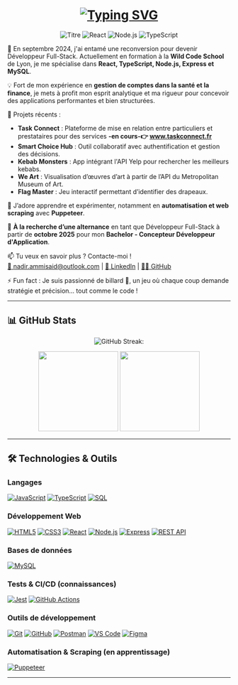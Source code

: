 <h1 align="center">
  <a href="https://git.io/typing-svg">
    <img src="https://readme-typing-svg.herokuapp.com?font=Fira+Code&size=30&duration=3000&pause=1000&color=ad9e76&center=true&width=600&lines=Hey+there!+👋;I'm+Nadir;+Full+Stack+Web+Developer;Ready+to+build,+learn+and+grow+🚀;Passionate+about+code+💻" alt="Typing SVG" />
  </a>
</h1>



<p align="center">
  <img src="https://img.shields.io/badge/Nadir%20Ammi--Said-Full--Stack%20Web%20Developer-blue?style=for-the-badge&logo=react" alt="Titre">
  <img src="https://img.shields.io/badge/React-%2361DAFB?style=for-the-badge&logo=react&logoColor=black" alt="React">
  <img src="https://img.shields.io/badge/Node.js-%23339933?style=for-the-badge&logo=node.js&logoColor=white" alt="Node.js">
  <img src="https://img.shields.io/badge/TypeScript-%233178C6?style=for-the-badge&logo=typescript&logoColor=white" alt="TypeScript">
</p>

🔭 En septembre 2024, j'ai entamé une reconversion pour devenir Développeur Full-Stack. Actuellement en formation à la **Wild Code School** de Lyon, je me spécialise dans **React, TypeScript, Node.js, Express et MySQL**.

💡 Fort de mon expérience en **gestion de comptes dans la santé et la finance**, je mets à profit mon esprit analytique et ma rigueur pour concevoir des applications performantes et bien structurées.

🚀 Projets récents :
- **Task Connect** : Plateforme de mise en relation entre particuliers et prestataires pour des services **-en cours-👉 www.taskconnect.fr**
- **Smart Choice Hub** : Outil collaboratif avec authentification et gestion des décisions.
- **Kebab Monsters** : App intégrant l'API Yelp pour rechercher les meilleurs kebabs.
- **We Art** : Visualisation d’œuvres d’art à partir de l’API du Metropolitan Museum of Art.
- **Flag Master** : Jeu interactif permettant d’identifier des drapeaux.

🌱 J’adore apprendre et expérimenter, notamment en **automatisation et web scraping** avec **Puppeteer**.

🔎 **À la recherche d’une alternance** en tant que Développeur Full-Stack à partir de **octobre 2025** pour mon **Bachelor - Concepteur Développeur d'Application**.

📫 Tu veux en savoir plus ? Contacte-moi !  
[📩 nadir.ammisaid@outlook.com](mailto:nadir.ammisaid@outlook.com) | [💼 LinkedIn](https://www.linkedin.com/in/nadir-ammisaid/) | [👨‍💻 GitHub](https://github.com/nadir-ammisaid)

⚡ Fun fact : Je suis passionné de billard 🎱, un jeu où chaque coup demande stratégie et précision… tout comme le code !

---

## 📊 GitHub Stats
<div align="center">
  
  ![GitHub Streak:](https://nirzak-streak-stats.vercel.app?user=nadir-ammisaid&theme=default)
  
</div>

<div align="center">
  
  <img height="180em" src="https://github-readme-stats.vercel.app/api?username=nadir-ammisaid&show_icons=true&theme=default" />
  
  <img height="180em" src="https://github-readme-stats.vercel.app/api/top-langs/?username=nadir-ammisaid&layout=compact&theme=default" />
  
</div>




---

## 🛠️ Technologies & Outils

### **Langages**  
[![JavaScript](https://img.shields.io/badge/-JavaScript-F7DF1E?style=flat-square&logo=javascript&logoColor=black)](https://developer.mozilla.org/fr/docs/Web/JavaScript)
[![TypeScript](https://img.shields.io/badge/-TypeScript-3178C6?style=flat-square&logo=typescript&logoColor=white)](https://www.typescriptlang.org/)
[![SQL](https://img.shields.io/badge/-SQL-4479A1?style=flat-square&logo=postgresql&logoColor=white)](https://fr.wikipedia.org/wiki/Structured_Query_Language)

### **Développement Web**  
[![HTML5](https://img.shields.io/badge/-HTML5-E34F26?style=flat-square&logo=html5&logoColor=white)](https://developer.mozilla.org/fr/docs/Web/HTML)
[![CSS3](https://img.shields.io/badge/-CSS3-1572B6?style=flat-square&logo=css3&logoColor=white)](https://developer.mozilla.org/fr/docs/Web/CSS)
[![React](https://img.shields.io/badge/-React-61DAFB?style=flat-square&logo=react&logoColor=black)](https://fr.reactjs.org/)
[![Node.js](https://img.shields.io/badge/-Node.js-339933?style=flat-square&logo=node.js&logoColor=white)](https://nodejs.org/fr)
[![Express](https://img.shields.io/badge/-Express-000000?style=flat-square&logo=express&logoColor=white)](https://expressjs.com/fr/)
[![REST API](https://img.shields.io/badge/-API%20REST-006400?style=flat-square&logo=cloudflare&logoColor=white)](https://restfulapi.net/)

### **Bases de données**  
[![MySQL](https://img.shields.io/badge/-MySQL-4479A1?style=flat-square&logo=mysql&logoColor=white)](https://www.mysql.com/)

### **Tests & CI/CD (connaissances)**  
[![Jest](https://img.shields.io/badge/-Jest-C21325?style=flat-square&logo=jest&logoColor=white)](https://jestjs.io/)
[![GitHub Actions](https://img.shields.io/badge/-GitHub%20Actions-2088FF?style=flat-square&logo=github-actions&logoColor=white)](https://github.com/features/actions)

### **Outils de développement**  
[![Git](https://img.shields.io/badge/-Git-F05032?style=flat-square&logo=git&logoColor=white)](https://git-scm.com/)
[![GitHub](https://img.shields.io/badge/-GitHub-181717?style=flat-square&logo=github&logoColor=white)](https://github.com/nadir-ammisaid)
[![Postman](https://img.shields.io/badge/-Postman-FF6C37?style=flat-square&logo=postman&logoColor=white)](https://www.postman.com/)
[![VS Code](https://img.shields.io/badge/-VSCode-007ACC?style=flat-square&logo=visual-studio-code&logoColor=white)](https://code.visualstudio.com/)
[![Figma](https://img.shields.io/badge/-Figma-F24E1E?style=flat-square&logo=figma&logoColor=white)](https://figma.com/)

### **Automatisation & Scraping (en apprentissage)**  
[![Puppeteer](https://img.shields.io/badge/-Puppeteer-40B5A4?style=flat-square&logo=puppeteer&logoColor=white)](https://pptr.dev/)

-------------------

<!-- commented!!!
## 🛠️ Technologies & Outils

**Langages** : JavaScript · TypeScript · SQL  
**Développement Web** : HTML5 · CSS3 · React · Node.js · Express · API REST  
**Bases de données** : MySQL  
**Tests & CI/CD** : Jest · GitHub Actions (CI/CD)  
**Outils de développement** : Git · GitHub · Postman · VS Code · Figma  
**Automatisation & Scraping** : Puppeteer  
**Soft Skills** : Autonomie · Rigueur · Travail en équipe · Communication · Résolution de problèmes  
**Méthodologies** : Agile · Scrum · Revues de code · Sprints

![GitHub Activity Graph](https://github-readme-activity-graph.vercel.app/graph?username=nadir-ammisaid&theme=github-compact)

<p align="center">
  <img src="https://komarev.com/ghpvc/?username=nadir-ammisaid&color=ad9e76&style=flat-square&label=Profile+Views" alt="Profile Views">
</p>
-->
